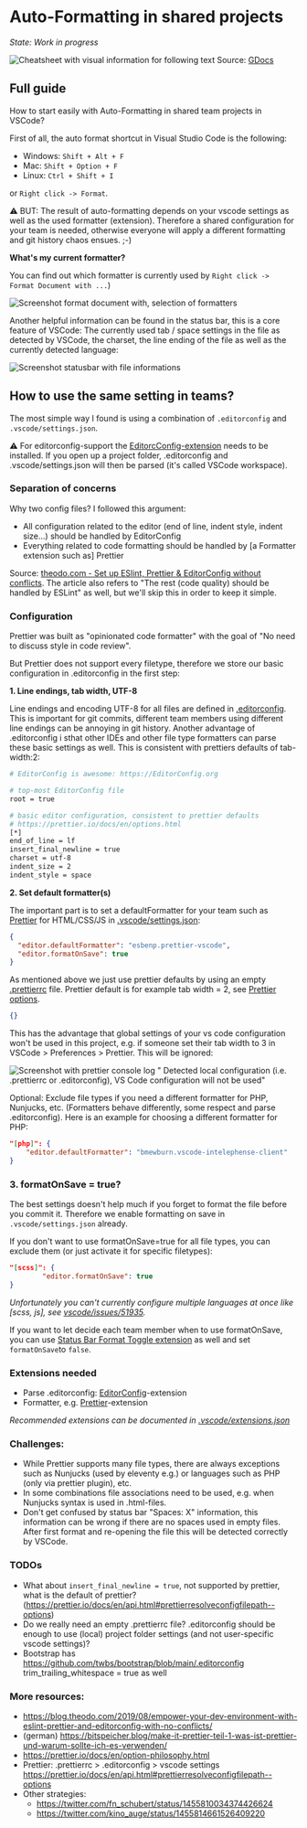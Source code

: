 # Auto-Formatting in shared projects

_State: Work in progress_

![Cheatsheet with visual information for following text](readme_images/cheatsheet.png)
Source: [GDocs](https://kurzelinks.de/9i7r)

## Full guide

How to start easily with Auto-Formatting in shared team projects in VSCode?

First of all, the auto format shortcut in Visual Studio Code is the following:

- Windows: `Shift + Alt + F`
- Mac: `Shift + Option + F`
- Linux: `Ctrl + Shift + I`

or `Right click -> Format`.

⚠️ BUT: The result of auto-formatting depends on your vscode settings as well as the used formatter (extension). Therefore a shared configuration for your team is needed, otherwise everyone will apply a different formatting and git history chaos ensues. ;-)

**What's my current formatter?**

You can find out which formatter is currently used by `Right click -> Format Document with ...`)

![Screenshot format document with, selection of formatters](readme_images/screenshot_format_document_with.png)

Another helpful information can be found in the status bar, this is a core feature of VSCode: The currently used tab / space settings in the file as detected by VSCode, the charset, the line ending of the file as well as the currently detected language:

![Screenshot statusbar with file informations](readme_images/screenshot_status_bar.png)

## How to use the same setting in teams?

The most simple way I found is using a combination of `.editorconfig` and `.vscode/settings.json`.

⚠️ For editorconfig-support the [EditorcConfig-extension](https://marketplace.visualstudio.com/items?itemName=EditorConfig.EditorConfig) needs to be installed. If you open up a project folder, .editorconfig and .vscode/settings.json will then be parsed (it's called VSCode workspace).

### Separation of concerns

Why two config files? I followed this argument:

- All configuration related to the editor (end of line, indent style, indent size...) should be handled by EditorConfig
- Everything related to code formatting should be handled by [a Formatter extension such as] Prettier

Source: [theodo.com - Set up ESlint, Prettier & EditorConfig without conflicts](https://blog.theodo.com/2019/08/empower-your-dev-environment-with-eslint-prettier-and-editorconfig-with-no-conflicts/). The article also refers to "The rest (code quality) should be handled by ESLint" as well, but we'll skip this in order to keep it simple.

### Configuration

Prettier was built as "opinionated code formatter" with the goal of "No need to discuss style in code review".

But Prettier does not support every filetype, therefore we store our basic configuration in .editorconfig in the first step:

**1. Line endings, tab width, UTF-8**

Line endings and encoding UTF-8 for all files are defined in [.editorconfig](./.editorconfig). This is important for git commits, different team members using different line endings can be annoying in git history. Another advantage of .editorconfig i sthat other IDEs and other file type formatters can parse these basic settings as well. This is consistent with prettiers defaults of tab-width:2:

```bash
# EditorConfig is awesome: https://EditorConfig.org

# top-most EditorConfig file
root = true

# basic editor configuration, consistent to prettier defaults
# https://prettier.io/docs/en/options.html
[*]
end_of_line = lf
insert_final_newline = true
charset = utf-8
indent_size = 2
indent_style = space
```

**2. Set default formatter(s)**

The important part is to set a defaultFormatter for your team such as [Prettier](https://prettier.io/) for HTML/CSS/JS in [.vscode/settings.json](./.vscode/settings.json):

```json
{
  "editor.defaultFormatter": "esbenp.prettier-vscode",
  "editor.formatOnSave": true
}
```

As mentioned above we just use prettier defaults by using an empty [.prettierrc](./.prettierrc) file. Prettier default is for example tab width = 2, see [Prettier options](https://prettier.io/docs/en/options.html).

```json
{}
```

This has the advantage that global settings of your vs code configuration won't be used in this project, e.g. if someone set their tab width to 3 in VSCode > Preferences > Prettier. This will be ignored:

![Screenshot with prettier console log " Detected local configuration (i.e. .prettierrc or .editorconfig), VS Code configuration will not be used"](readme_images/screenshot_prettier_detected_local_config.png)

Optional: Exclude file types if you need a different formatter for PHP, Nunjucks, etc. (Formatters behave differently, some respect and parse .editorconfig). Here is an example for choosing a different formatter for PHP:

```json
"[php]": {
    "editor.defaultFormatter": "bmewburn.vscode-intelephense-client"
}
```

### 3. formatOnSave = true?

The best settings doesn't help much if you forget to format the file before you commit it. Therefore we enable formatting on save in `.vscode/settings.json` already.

If you don't want to use formatOnSave=true for all file types, you can exclude them (or just activate it for specific filetypes):

```json
"[scss]": {
        "editor.formatOnSave": true
}
```

_Unfortunately you can't currently configure multiple languages at once like [scss, js], see [vscode/issues/51935](https://github.com/microsoft/vscode/issues/51935)._

If you want to let decide each team member when to use formatOnSave, you can use [Status Bar Format Toggle extension](https://marketplace.visualstudio.com/items?itemName=tombonnike.vscode-status-bar-format-toggle) as well and set `formatOnSave`to `false`.

### Extensions needed

- Parse .editorconfig: [EditorConfig](https://marketplace.visualstudio.com/items?itemName=EditorConfig.EditorConfig)-extension
- Formatter, e.g. [Prettier](https://marketplace.visualstudio.com/items?itemName=esbenp.prettier-vscode)-extension

_Recommended extensions can be documented in [.vscode/extensions.json](./.vscode/extensions.json)_

### Challenges:

- While Prettier supports many file types, there are always exceptions such as Nunjucks (used by eleventy e.g.) or languages such as PHP (only via prettier plugin), etc.
- In some combinations file associations need to be used, e.g. when Nunjucks syntax is used in .html-files.
- Don't get confused by status bar "Spaces: X" information, this information can be wrong if there are no spaces used in empty files. After first format and re-opening the file this will be detected correctly by VSCode.

### TODOs

- What about `insert_final_newline = true`, not supported by prettier, what is the default of prettier? (https://prettier.io/docs/en/api.html#prettierresolveconfigfilepath--options)
- Do we really need an empty .prettierrc file? .editorconfig should be enough to use (local) project folder settings (and not user-specific vscode settings)?
- Bootstrap has https://github.com/twbs/bootstrap/blob/main/.editorconfig trim_trailing_whitespace = true as well

### More resources:

- https://blog.theodo.com/2019/08/empower-your-dev-environment-with-eslint-prettier-and-editorconfig-with-no-conflicts/
- (german) https://bitspeicher.blog/make-it-prettier-teil-1-was-ist-prettier-und-warum-sollte-ich-es-verwenden/
- https://prettier.io/docs/en/option-philosophy.html
- Prettier: .prettierrc > .editorconfig > vscode settings https://prettier.io/docs/en/api.html#prettierresolveconfigfilepath--options
- Other strategies:
  - https://twitter.com/fn_schubert/status/1455810034374426624
  - https://twitter.com/kino_auge/status/1455814661526409220
